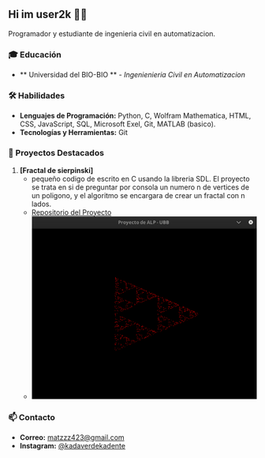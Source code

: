 ## Hi im user2k 🚬🗿

<!-- ![Header](https://proximamente) -->

Programador y estudiante de ingenieria civil en automatizacion.
### 🎓 Educación

- ** Universidad del BIO-BIO ** - _Ingenienieria Civil en Automatizacion_

### 🛠️ Habilidades

- **Lenguajes de Programación:** Python, C, Wolfram Mathematica, HTML, CSS, JavaScript, SQL, Microsoft Exel,
Git, MATLAB (basico).
- **Tecnologías y Herramientas:** Git

### 🚀 Proyectos Destacados

1. **[Fractal de sierpinski]**
   - pequeño codigo de escrito en C usando la libreria SDL. El proyecto se trata en si de preguntar por consola un numero n de vertices de un poligono, y el algoritmo se encargara de crear un fractal con n lados. 
   - [Repositorio del Proyecto](https://github.com/usery2k/fractal-sierpinski.git)
   - ![Imagen del Proyecto](https://raw.githubusercontent.com/usery2k/fractal-sierpinski/main/images/Screenshot%20from%202024-08-04%2014-46-53.png)

### 📫 Contacto

- **Correo:** [matzzz423@gmail.com](mailto:matzzz423@gmail.com)
- **Instagram:** [@kadaverdekadente](https://www.instagram.com/kadaverdekadente/)
